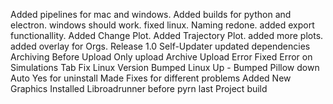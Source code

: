 Added pipelines for mac and windows.
Added builds for python and electron.
windows should work.
fixed linux.
Naming redone.
added export functionallity.
Added Change Plot.
Added Trajectory Plot.
added more plots.
added overlay for Orgs.
Release 1.0
Self-Updater
updated dependencies
Archiving Before Upload
Only upload Archive
Upload Error
Fixed Error on Simulations Tab
Fix Linux Version
Bumped Linux Up - Bumped Pillow down
Auto Yes for uninstall
Made Fixes for different problems
Added New Graphics
Installed Libroadrunner before pyrn
last Project build
